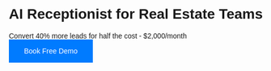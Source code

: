 
<html>
<head>
    <title>AI Real Estate Receptionist</title>
    <style>
        body { font-family: Arial; max-width: 800px; margin: 40px auto; }
        .button { background: #007bff; color: white; padding: 15px 30px; text-decoration: none; }
    </style>
</head>
<body>
    <h1>AI Receptionist for Real Estate Teams</h1>
    <p>Convert 40% more leads for half the cost - $2,000/month</p>
    <a href="https://calendly.com/your-link" class="button">Book Free Demo</a>
</body>
</html>

